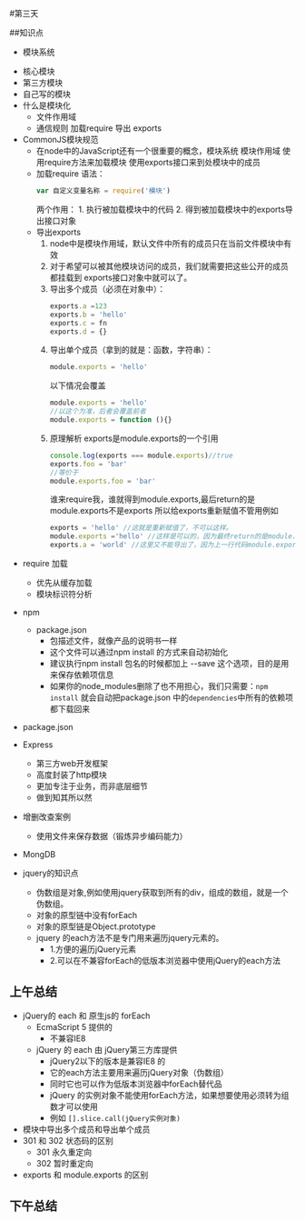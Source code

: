 #第三天

##知识点

- 模块系统
 + 核心模块
 + 第三方模块
 + 自己写的模块
 + 什么是模块化
    * 文件作用域
    * 通信规则
        加载require
        导出 exports
 + CommonJS模块规范
    * 在node中的JavaScript还有一个很重要的概念，模块系统
        模块作用域
        使用require方法来加载模块
        使用exports接口来到处模块中的成员
    * 加载require
        语法：
        ```javascript
        var 自定义变量名称 = require('模块')
        ```
        两个作用：
            1. 执行被加载模块中的代码
            2. 得到被加载模块中的exports导出接口对象
    * 导出exports
        1. node中是模块作用域，默认文件中所有的成员只在当前文件模块中有效
        2. 对于希望可以被其他模块访问的成员，我们就需要把这些公开的成员都挂载到
            exports接口对象中就可以了。
        3. 导出多个成员（必须在对象中）：
            ```javascript
            exports.a =123
            exports.b = 'hello'
            exports.c = fn
            exports.d = {}
            ```
        4. 导出单个成员（拿到的就是：函数，字符串）：
            ```javascript
            module.exports = 'hello'
            ```
            以下情况会覆盖
            ```javascript
            module.exports = 'hello'
            //以这个为准，后者会覆盖前者
            module.exports = function (){}
            ```
        5. 原理解析
            exports是module.exports的一个引用
            ```javascript
            console.log(exports === module.exports)//true
            exports.foo = 'bar'
            //等价于
            module.exports.foo = 'bar'
            ```
            谁来require我，谁就得到module.exports,最后return的是module.exports不是exports
            所以给exports重新赋值不管用例如
            ```javascript
            exports = 'hello' //这就是重新赋值了，不可以这样。
            module.exports ='hello' //这样是可以的，因为最终return的是module.exports
            exports.a = 'world' //这里又不能导出了，因为上一行代码module.exports重新赋值了，module.exports===exports 不成立了。
            ```
- require 加载
    + 优先从缓存加载
    + 模块标识符分析
- npm
    + package.json
      * 包描述文件，就像产品的说明书一样
      * 这个文件可以通过npm install 的方式来自动初始化
      * 建议执行npm install 包名的时候都加上 --save 这个选项，目的是用来保存依赖项信息
      * 如果你的node_modules删除了也不用担心，我们只需要：`npm install` 就会自动把package.json
        中的`dependencies`中所有的依赖项都下载回来
- package.json
- Express
    + 第三方web开发框架
    + 高度封装了http模块
    + 更加专注于业务，而非底层细节
    + 做到知其所以然
- 增删改查案例
    + 使用文件来保存数据（锻炼异步编码能力） 
- MongDB

- jquery的知识点
    + 伪数组是对象,例如使用jquery获取到所有的div，组成的数组，就是一个伪数组。
    + 对象的原型链中没有forEach
    + 对象的原型链是Object.prototype
    + jquery 的each方法不是专门用来遍历jquery元素的。
        * 1.方便的遍历jQuery元素
        * 2.可以在不兼容forEach的低版本浏览器中使用jQuery的each方法


## 上午总结
- jQuery的 each 和 原生js的 forEach 
    + EcmaScript 5 提供的
        * 不兼容IE8
    + jQuery 的 each 由 jQuery第三方库提供
        * jQuery2以下的版本是兼容IE8 的
        * 它的each方法主要用来遍历jQuery对象（伪数组）
        * 同时它也可以作为低版本浏览器中forEach替代品
        * jQuery 的实例对象不能使用forEach方法，如果想要使用必须转为组数才可以使用
        * 例如 `[].slice.call(jQuery实例对象)`
- 模块中导出多个成员和导出单个成员
- 301 和 302 状态码的区别
    + 301 永久重定向   
    + 302 暂时重定向
- exports 和 module.exports 的区别

## 下午总结
